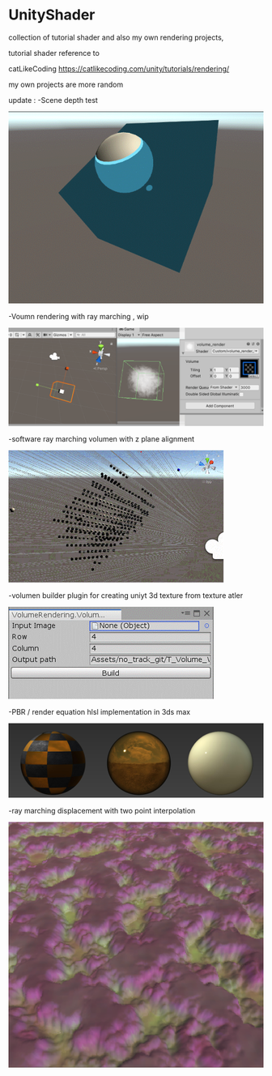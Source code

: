 # UnityShader
collection of tutorial shader and also my own rendering projects,

tutorial shader reference to 

catLikeCoding
https://catlikecoding.com/unity/tutorials/rendering/

my own projects are more random

update :
-Scene depth test

![Image of scene depth test](https://github.com/hyunxiGit/UnityShader/blob/master/readmeImg/scene_depth_test.gif)

-Voumn rendering with ray marching , wip

![Image of software ray march volumen](https://github.com/hyunxiGit/UnityShader/blob/master/readmeImg/voulem%20fog%20wip.gif)

-software ray marching volumen with z plane alignment

![Image of software ray march volumen](https://github.com/hyunxiGit/UnityShader/blob/master/readmeImg/software_raymarch_volumen.gif)

-volumen builder plugin for creating uniyt 3d texture from texture atler

![Image volume builder](https://github.com/hyunxiGit/UnityShader/blob/master/readmeImg/volumeassetBuilder.gif)

-PBR / render equation hlsl implementation in 3ds max

![Image volume builder](https://github.com/hyunxiGit/UnityShader/blob/master/readmeImg/pbr.jpg)

-ray marching displacement with two point interpolation

![Image of raymatching](https://github.com/hyunxiGit/UnityShader/blob/master/readmeImg/raymarchingDis.gif)

